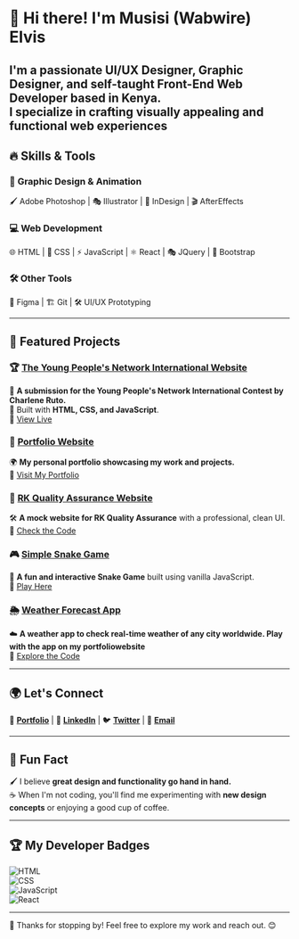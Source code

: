 # 👋 Hi there! I'm Musisi (Wabwire) Elvis  
I'm a passionate **UI/UX Designer, Graphic Designer, and self-taught Front-End Web Developer** based in **Kenya**.  
I specialize in crafting **visually appealing and functional web experiences**
---

## 🔥 Skills & Tools  

### 🎨 **Graphic Design & Animation**  
🖌️ Adobe Photoshop | 🎭 Illustrator | 📰 InDesign | 🎬 AfterEffects  

### 💻 **Web Development**  
🌐 HTML | 🎨 CSS | ⚡ JavaScript | ⚛️ React | 🎭 JQuery | 🚀 Bootstrap  

### 🛠️ **Other Tools**  
📐 Figma | 🏗️ Git | 🛠️ UI/UX Prototyping  

---

## 🚀 Featured Projects  

### 🏆 [The Young People's Network International Website](https://theyoungpeoplesnetworkwebsite.netlify.app/)  
🚀 **A submission for the Young People's Network International Contest by Charlene Ruto.**  
📌 Built with **HTML, CSS, and JavaScript**.  
🔗 [View Live](https://theyoungpeoplesnetworkwebsite.netlify.app/)  

### 💼 [Portfolio Website](https://github.com/elvismusisi/elvismusisi.github.io)  
🌍 **My personal portfolio showcasing my work and projects.**  
🔗 [Visit My Portfolio](https://elvismusisi.github.io)  

### 🏢 [RK Quality Assurance Website](https://github.com/elvismusisi/RK-Quality-Assurance-Mock-Website-Project)  
🛠️ **A mock website for RK Quality Assurance** with a professional, clean UI.  
🔗 [Check the Code](https://github.com/elvismusisi/RK-Quality-Assurance-Mock-Website-Project)  

### 🎮 [Simple Snake Game](https://github.com/elvismusisi/Snake-Game)  
🐍 **A fun and interactive Snake Game** built using vanilla JavaScript.  
🔗 [Play Here](https://github.com/elvismusisi/Snake-Game)  

### 🌦️ [Weather Forecast App](https://github.com/elvismusisi/Weather-Forecast-App)  
☁️ **A weather app to check real-time weather of any city worldwide. Play with the app on my portfoliowebsite**  
🔗 [Explore the Code](https://github.com/elvismusisi/Weather-Forecast-App)  

---

## 🌍 Let's Connect  

🔗 [**Portfolio**](https://elvismusisi.github.io) | 💼 [**LinkedIn**](https://www.linkedin.com/in/musisi-elvis-74a5a3271/) | 🐦 [**Twitter**](https://twitter.com/emusisi) | 📧 [**Email**](mailto:emusisi90@gmail.com)  

---

## 🎨 Fun Fact  
🖌️ I believe **great design and functionality go hand in hand.**  
☕ When I'm not coding, you'll find me experimenting with **new design concepts** or enjoying a good cup of coffee.  

---

## 🏆 My Developer Badges  

![HTML](https://img.shields.io/badge/HTML-Expert-orange)  
![CSS](https://img.shields.io/badge/CSS-Guru-blue)  
![JavaScript](https://img.shields.io/badge/JavaScript-Ninja-yellow)  
![React](https://img.shields.io/badge/React-Enthusiast-green)  

---

🚀 Thanks for stopping by! Feel free to explore my work and reach out. 😊  
